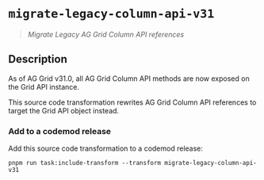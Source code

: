 # `migrate-legacy-column-api-v31`

> _Migrate Legacy AG Grid Column API references_

## Description

As of AG Grid v31.0, all AG Grid Column API methods are now exposed on the Grid API instance.

This source code transformation rewrites AG Grid Column API references to target the Grid API object instead.

### Add to a codemod release

Add this source code transformation to a codemod release:

```
pnpm run task:include-transform --transform migrate-legacy-column-api-v31
```
